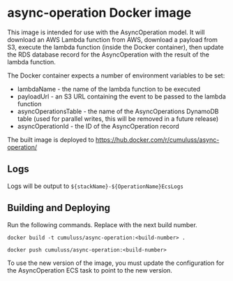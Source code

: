 # async-operation Docker image

This image is intended for use with the AsyncOperation model. It will download
an AWS Lambda function from AWS, download a payload from S3, execute the lambda
function (inside the Docker container), then update the RDS database record for the
AsyncOperation with the result of the lambda function.

The Docker container expects a number of environment variables to be set:

* lambdaName - the name of the lambda function to be executed
* payloadUrl - an S3 URL containing the event to be passed to the lambda
  function
* asyncOperationsTable - the name of the AsyncOperations DynamoDB table (used for parallel writes, this will be removed in a future release)
* asyncOperationId - the ID of the AsyncOperation record

The built image is deployed to
https://hub.docker.com/r/cumuluss/async-operation/

## Logs
Logs will be output to `${stackName}-${OperationName}EcsLogs`

## Building and Deploying

Run the following commands. Replace <build-number> with the next build number.

`docker build -t cumuluss/async-operation:<build-number> .`

`docker push cumuluss/async-operation:<build-number>`

To use the new version of the image, you must update the configuration for the AsyncOperation ECS task to point to the new version.